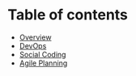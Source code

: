 # Table of contents

* [Overview](README.md)
* [DevOps](devops.md)
* [Social Coding](social-coding.md)
* [Agile Planning](agile-planning.md)
